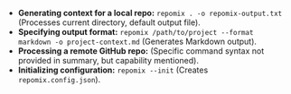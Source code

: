 *   **Generating context for a local repo:** `repomix . -o repomix-output.txt` (Processes current directory, default output file).
*   **Specifying output format:** `repomix /path/to/project --format markdown -o project-context.md` (Generates Markdown output).
*   **Processing a remote GitHub repo:** (Specific command syntax not provided in summary, but capability mentioned).
*   **Initializing configuration:** `repomix --init` (Creates `repomix.config.json`).
